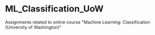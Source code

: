 # ML_Classification_UoW
Assignments related to online course "Machine Learning: Classification (University of Washington)"
